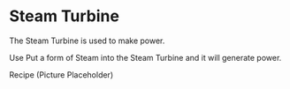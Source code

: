Steam Turbine
=============

The Steam Turbine is used to make power.

Use
Put a form of Steam into the Steam Turbine and it will generate power.

Recipe
(Picture Placeholder)